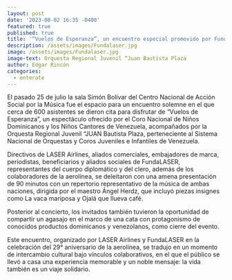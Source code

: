 ```yaml
---
layout: post
date: '2023-08-02 16:35 -0400'
featured: true
published: true
title: '“Vuelos de Esperanza”, un encuentro especial promovido por FundaLASER'
description: /assets/images/Fundalaser.jpg
image: /assets/images/Fundalaser.jpg
image-text: Orquesta Regional Juvenil “Juan Bautista Plaza
author: Edgar Rincón
categories:
  - enterate
---
```

El pasado 25 de julio la sala Simón Bolívar del Centro Nacional de Acción Social por la Música fue el espacio para un encuentro solemne en el que cerca de 600 asistentes se dieron cita para disfrutar de “Vuelos de Esperanza”, un espectáculo ofrecido por el Coro Nacional de Niños Dominicanos y los Niños Cantores de Venezuela, acompañados por la Orquesta Regional Juvenil “JUAN Bautista Plaza, perteneciente al Sistema Nacional de Orquestas y Coros Juveniles e Infantiles de Venezuela. 

Directivos de LASER Airlines, aliados comerciales, embajadores de marca, periodistas, beneficiarios y aliados sociales de FundaLASER, representantes del cuerpo diplomático y del clero, además de los colaboradores de la aerolínea, se deleitaron con una amena presentación de 90 minutos con un repertorio representativo de la música de ambas naciones, dirigida por el maestro Ángel Herdz, que incluyó piezas insignes como La vaca mariposa y Ojalá que llueva café. 

Posterior al concierto, los invitados también tuvieron la oportunidad de compartir un agasajo en el marco de una cata con protagonismo de conocidos productos dominicanos y venezolanos, como cierre del evento. 

Este encuentro, organizado por LASER Airlines y FundaLASER en la celebración del 29° aniversario de la aerolínea, se tradujo en un momento de intercambio cultural bajo vínculos colaborativos, en el que el público se llevó a casa una experiencia memorable y un noble mensaje: la vida también es un viaje solidario. 